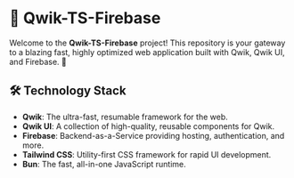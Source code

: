 # 🌟 Qwik-TS-Firebase

Welcome to the **Qwik-TS-Firebase** project! This repository is your gateway to a blazing fast, highly optimized web application built with Qwik, Qwik UI, and Firebase. 🚀

## 🛠️ Technology Stack

- **Qwik**: The ultra-fast, resumable framework for the web.
- **Qwik UI**: A collection of high-quality, reusable components for Qwik.
- **Firebase**: Backend-as-a-Service providing hosting, authentication, and more.
- **Tailwind CSS**: Utility-first CSS framework for rapid UI development.
- **Bun**: The fast, all-in-one JavaScript runtime.
